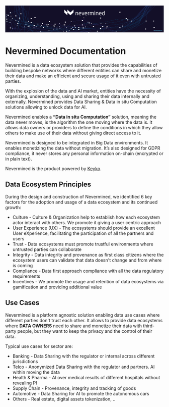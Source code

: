 ![](https://raw.githubusercontent.com/nevermined-io/assets/main/images/logo/banner_logo.png)


# Nevermined Documentation

Nevermined is a data ecosystem solution that provides the capabilities of
building bespoke networks where different entities can share and monetize their
data and make an efficient and secure usage of it even with untrusted parties.

With the explosion of the data and AI market, entities have the necessity of
organizing, understanding, using and sharing their data internally and
externally. Nevermined provides Data Sharing & Data in situ Computation solutions
allowing to unlock data for AI.

Nevermined enables a __“Data in situ Computation”__ solution, meaning the data never
moves, is the algorithm the one moving where the data is. It allows data owners
or providers to define the conditions in which they allow others to make use of
their data without giving direct access to it.

Nevermined is designed to be integrated in Big Data environments. It enables
monetizing the data without migration. It’s also designed for GDPR compliance,
it never stores any personal information on-chain (encrypted or in plain text).

Nevermined is the product powered by [Keyko](https://keyko.io).

## Data Ecosystem Principles

During the design and construction of Nevermined, we identified 6 key factors
for the adoption and usage of a data ecosystem and its continued growth:

* Culture - Culture & Organization help to establish how each ecosystem actor
  interact with others.  We promote it giving a user centric approach
* User Experience (UX) - The ecosystems should provide an excellent User
  eXperience, facilitating the participation of all the partners and users
* Trust - Data ecosystems must promote trustful environments where untrusted
  parties can collaborate
* Integrity - Data integrity and provenance as first class citizens where the
  ecosystem users can validate that data doesn't change and from where is coming
* Compliance - Data first approach compliance with all the data regulatory
  requirements
* Incentives - We promote the usage and retention of data ecosystems via
  gamification and providing additional value


## Use Cases

Nevermined is a platform agnostic solution enabling data use cases where
different parties don't trust each other.
It allows to provide data ecosystems where **DATA OWNERS** need to share and
monetize their data with third-party people, but they want to keep the privacy
and the control of their data.

Typical use cases for sector are:

* Banking - Data Sharing with the regulator or internal across different
  jurisdictions
* Telco - Anonymized Data Sharing with the regulator and partners. AI within
  moving the data  
* Health & Pharma - AI over medical results of different hospitals without
  revealing PI
* Supply Chain - Provenance, integrity and tracking of goods
* Automotive - Data Sharing for AI to promote the autonomous cars
* Others - Real estate, digital assets tokenization, ..
